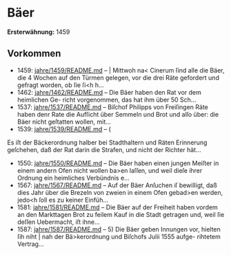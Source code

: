 # Bäer

**Ersterwähnung:** 1459

## Vorkommen
- 1459: [jahre/1459/README.md](../jahre/1459/README.md) – |
Mittwoh na< Cinerum ſind alle die Bäer, die
4 Wochen auf den Türmen gelegen, vor die drei Räte
gefordert und gefragt worden, ob ſie ſi<h h...
- 1462: [jahre/1462/README.md](../jahre/1462/README.md) – Die Bäer haben den Rat vor dem heimlichen Ge-
richt vorgenommen, das hat ihm über 50 Sch...
- 1537: [jahre/1537/README.md](../jahre/1537/README.md) – Biſchof Philipps von Freiſingen Räte haben denr
Rate die Aufſicht über Semmeln und Brot und alſo über:
die Bäer nicht geſtatten wollen, mit...
- 1539: [jahre/1539/README.md](../jahre/1539/README.md) – (

Es iſt der Bäckerordnung halber bei Stadthaltern und
Räten Erinnerung geſchehen, daß der Rat darin die Strafen,
und nicht der Richter hät...
- 1550: [jahre/1550/README.md](../jahre/1550/README.md) – Die Bäer haben einen jungen Meiſter in einem
andern Ofen nicht wollen ba>en laſſen, und weil dieſe
ihrer Ordnung ein heimliches Verbündnis e...
- 1567: [jahre/1567/README.md](../jahre/1567/README.md) – Auf der Bäer Anſuchen iſ bewilligt, daß dies Jahr
über die Brezeln von zweien in einem Ofen gebad>en
werden, jedo<h ſoll es zu keiner Einfüh...
- 1581: [jahre/1581/README.md](../jahre/1581/README.md) – Die Bäer auf der Freiheit
haben vordem an den Markttagen Brot zu feilem Kauf
in die Stadt getragen und, weil ſie deſſen Uebermacht, iſt
ihne...
- 1587: [jahre/1587/README.md](../jahre/1587/README.md) – 5) Die Bäer geben Innungen vor, hielten ſih niht |
nah der Bä>kerordnung und Biſchofs Julii 1555 aufge-
rihtetem Vertrag...
